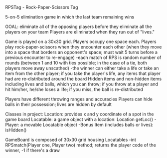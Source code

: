 RPSTag - Rock-Paper-Scissors Tag

5-on-5 elimination game in which the last team remaining wins

GOAL: eliminate all of the opposing players before they eliminate all the players on your team
Players are eliminated when they run out of "lives."

Game is played on a 30x30 grid. Players occupy one space each. 
Players play rock-paper-scissors when they encounter each other (when they move into a space that borders an opponent's space; must wait 5 turns before a previous encounter to re-engage)
	-each match of RPS is random number of rounds (between 1 and 10 with ties possible; in the case of a tie, both players move away unscathed)
	-the winner can either take a life or take an item from the other player; if you take the player's life, any items that player had are re-distributed around the board
Hidden items and non-hidden items including lives and balls, which you can throw; if you throw at a player and hit him/her, he/she loses a life; if you miss, the ball is re-distributed

Players have different throwing ranges and accuracies
Players can hide balls in their possession; lives are hidden by default

Classes in project:
Location: provides x and y coordinate of a spot in the game board
Locatable: a game object with a location: Location getLoc()
	-Player: a movable Locatable object
	-Bonus Item (includes balls or lives): isHidden()

GameBoard is composed of 30x30 grid housing Locatables
-int RPSmatch(Player one, Player two) method; returns the player code of the winner, -1 if there's a draw
